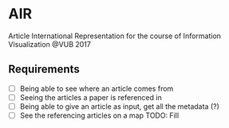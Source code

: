 # AIR
Article International Representation for the course of Information Visualization @VUB 2017

## Requirements
- [ ] Being able to see where an article comes from
- [ ] Seeing the articles a paper is referenced in
- [ ] Being able to give an article as input, get all the metadata (?)
- [ ] See the referencing articles on a map
TODO: Fill
